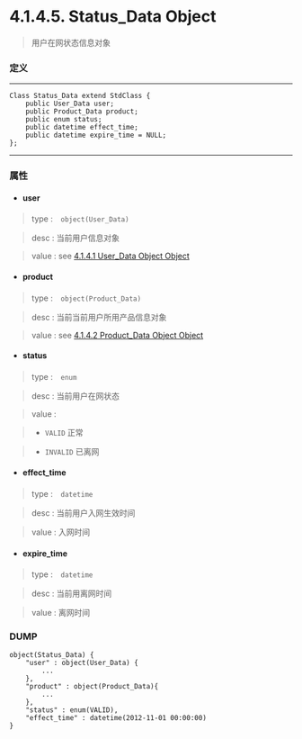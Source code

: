 # 4.1.4.5. Status_Data Object


> 用户在网状态信息对象


### 定义

---
```
Class Status_Data extend StdClass {
    public User_Data user;
    public Product_Data product;
    public enum status;
    public datetime effect_time;
    public datetime expire_time = NULL;
};
```
---


### 属性


* #### user

> type :　`object(User_Data)`

> desc : 当前用户信息对象

> value : see [4.1.4.1 User_Data Object Object](/definition/user_data_object.html#4141-user_data-object)


* #### product

> type :　`object(Product_Data)`

> desc : 当前当前用户所用产品信息对象

> value : see [4.1.4.2 Product_Data Object Object](/definition/product_data_object.html#4142-product_data-object)


* #### status

> type :　`enum`

> desc : 当前用户在网状态

> value :

> - `VALID` 正常

> - `INVALID` 已离网


* #### effect_time

> type :　`datetime`

> desc : 当前用户入网生效时间

> value : 入网时间


* #### expire_time

> type :　`datetime`

> desc : 当前用离网时间

> value : 离网时间



### DUMP

```
object(Status_Data) {
    "user" : object(User_Data) {
        ...
    },
    "product" : object(Product_Data){
        ...
    },
    "status" : enum(VALID),
    "effect_time" : datetime(2012-11-01 00:00:00)
}
```
